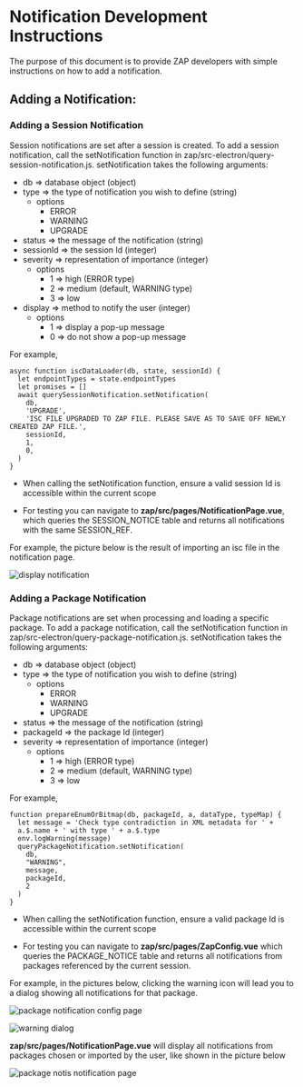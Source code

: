 # Notification Development Instructions

The purpose of this document is to provide ZAP developers with simple instructions on how to add a notification.

## Adding a Notification:

### Adding a Session Notification

Session notifications are set after a session is created. To add a session notification, call the setNotification function in zap/src-electron/query-session-notification.js.
setNotification takes the following arguments:

- db => database object (object)
- type => the type of notification you wish to define (string)
  - options
    - ERROR
    - WARNING
    - UPGRADE
- status => the message of the notification (string)
- sessionId => the session Id (integer)
- severity => representation of importance (integer)
  - options
    - 1 => high (ERROR type)
    - 2 => medium (default, WARNING type)
    - 3 => low
- display => method to notify the user (integer)
  - options
    - 1 => display a pop-up message
    - 0 => do not show a pop-up message

For example,

```
async function iscDataLoader(db, state, sessionId) {
  let endpointTypes = state.endpointTypes
  let promises = []
  await querySessionNotification.setNotification(
    db,
    'UPGRADE',
    'ISC FILE UPGRADED TO ZAP FILE. PLEASE SAVE AS TO SAVE OFF NEWLY CREATED ZAP FILE.',
    sessionId,
    1,
    0,
  )
}
```

- When calling the setNotification function, ensure a valid session Id is accessible within the current scope

- For testing you can navigate to **zap/src/pages/NotificationPage.vue**, which queries the SESSION_NOTICE table and returns all notifications with the same SESSION_REF.

For example, the picture below is the result of importing an isc file in the notification page.

![display notification](display_notification.png)

### Adding a Package Notification

Package notifications are set when processing and loading a specific package. To add a package notification, call the setNotification function in zap/src-electron/query-package-notification.js.
setNotification takes the following arguments:

- db => database object (object)
- type => the type of notification you wish to define (string)
  - options
    - ERROR
    - WARNING
    - UPGRADE
- status => the message of the notification (string)
- packageId => the package Id (integer)
- severity => representation of importance (integer)
  - options
    - 1 => high (ERROR type)
    - 2 => medium (default, WARNING type)
    - 3 => low

For example,

```
function prepareEnumOrBitmap(db, packageId, a, dataType, typeMap) {
  let message = 'Check type contradiction in XML metadata for ' +
  a.$.name + ' with type ' + a.$.type
  env.logWarning(message)
  queryPackageNotification.setNotification(
    db,
    "WARNING",
    message,
    packageId,
    2
  )
}
```

- When calling the setNotification function, ensure a valid package Id is accessible within the current scope

- For testing you can navigate to **zap/src/pages/ZapConfig.vue** which queries the PACKAGE_NOTICE table and returns all notifications from packages referenced by the current session.

For example, in the pictures below, clicking the warning icon will lead you to a dialog showing all notifications for that package.

![package notification config page](config-page.png)

![warning dialog](warning-dialog.png)

**zap/src/pages/NotificationPage.vue** will display all notifications from packages chosen or imported by the user, like shown in the picture below

![package notis notification page](package-notification.png)